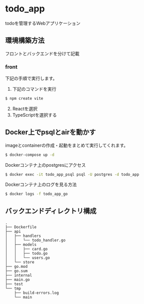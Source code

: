 # todo_app

todoを管理するWebアプリケーション

## 環境構築方法

フロントとバックエンドを分けて記載

### front

下記の手順で実行します。

1. 下記のコマンドを実行

```bash
$ npm create vite
```

2. Reactを選択
3. TypeScriptを選択する


## Docker上でpsqlとairを動かす

imageとcontainerの作成・起動をまとめて実行してくれます。

```bash
$ docker-compose up -d
```

Dockerコンテナ上のpostgresにアクセス
```bash
$ docker exec -it todo_app_psql psql -U postgres -d todo_app
```

Dockerコンテナ上のログを見る方法
```bash
$ docker logs -f todo_app_go
```


## バックエンドディレクトリ構成
```
.
├── Dockerfile
├── api
│   ├── handlers
│   │   └── todo_handler.go
│   ├── models
│   │   ├── card.go
│   │   ├── todo.go
│   │   └── users.go
│   └── store
├── go.mod
├── go.sum
├── internal
├── main.go
├── test
└── tmp
    ├── build-errors.log
    └── main
```
